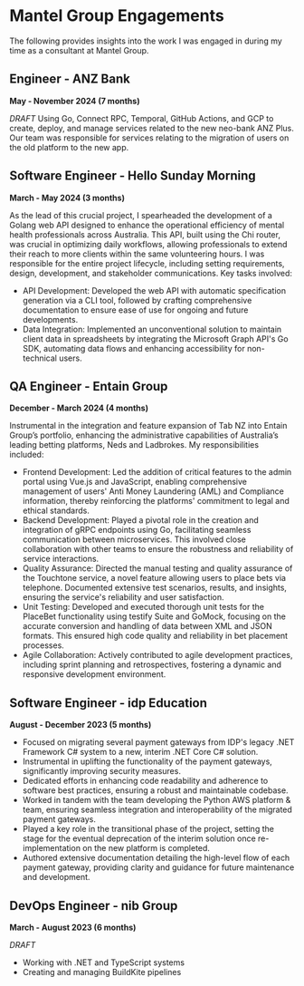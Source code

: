 # Mantel Group Engagements

The following provides insights into the work I was engaged in during my time as a consultant at Mantel Group.

## Engineer - ANZ Bank
**May - November 2024 (7 months)**

*DRAFT*
Using Go, Connect RPC, Temporal, GitHub Actions, and GCP to create, deploy, and manage services related to the new neo-bank ANZ Plus. Our team was responsible for services relating to the migration of users on the old platform to the new app.

## Software Engineer - Hello Sunday Morning
**March - May 2024 (3 months)**

As the lead of this crucial project, I spearheaded the development of a Golang web API designed to enhance the operational efficiency of mental health professionals across Australia. This API, built using the Chi router, was crucial in optimizing daily workflows, allowing professionals to extend their reach to more clients within the same volunteering hours. I was responsible for the entire project lifecycle, including setting requirements, design, development, and stakeholder communications. Key tasks involved:

- API Development: Developed the web API with automatic specification generation via a CLI tool, followed by crafting comprehensive documentation to ensure ease of use for ongoing and future developments.
- Data Integration: Implemented an unconventional solution to maintain client data in spreadsheets by integrating the Microsoft Graph API's Go SDK, automating data flows and enhancing accessibility for non-technical users.

## QA Engineer - Entain Group
**December - March 2024 (4 months)**

Instrumental in the integration and feature expansion of Tab NZ into Entain Group’s portfolio, enhancing the administrative capabilities of Australia’s leading betting platforms, Neds and Ladbrokes. My responsibilities included:

- Frontend Development: Led the addition of critical features to the admin portal using Vue.js and JavaScript, enabling comprehensive management of users' Anti Money Laundering (AML) and Compliance information, thereby reinforcing the platforms' commitment to legal and ethical standards.
- Backend Development: Played a pivotal role in the creation and integration of gRPC endpoints using Go, facilitating seamless communication between microservices. This involved close collaboration with other teams to ensure the robustness and reliability of service interactions.
- Quality Assurance: Directed the manual testing and quality assurance of the Touchtone service, a novel feature allowing users to place bets via telephone. Documented extensive test scenarios, results, and insights, ensuring the service's reliability and user satisfaction.
- Unit Testing: Developed and executed thorough unit tests for the PlaceBet functionality using testify Suite and GoMock, focusing on the accurate conversion and handling of data between XML and JSON formats. This ensured high code quality and reliability in bet placement processes.
- Agile Collaboration: Actively contributed to agile development practices, including sprint planning and retrospectives, fostering a dynamic and responsive development environment.

## Software Engineer - idp Education
**August - December 2023 (5 months)**

- Focused on migrating several payment gateways from IDP's legacy .NET Framework C# system to a new, interim .NET Core C# solution.
- Instrumental in uplifting the functionality of the payment gateways, significantly improving security measures.
- Dedicated efforts in enhancing code readability and adherence to software best practices, ensuring a robust and maintainable codebase.
- Worked in tandem with the team developing the Python AWS platform & team, ensuring seamless integration and interoperability of the migrated payment gateways.
- Played a key role in the transitional phase of the project, setting the stage for the eventual deprecation of the interim solution once re-implementation on the new platform is completed.
- Authored extensive documentation detailing the high-level flow of each payment gateway, providing clarity and guidance for future maintenance and development.

## DevOps Engineer - nib Group
**March - August 2023 (6 months)**

*DRAFT*
- Working with .NET and TypeScript systems
- Creating and managing BuildKite pipelines